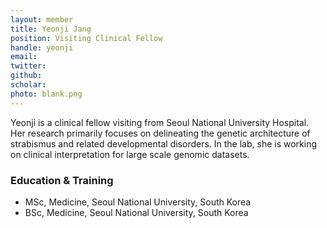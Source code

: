 ```yaml
---
layout: member
title: Yeonji Jang
position: Visiting Clinical Fellow
handle: yeonji
email:
twitter:
github: 
scholar: 
photo: blank.png
---
```


Yeonji is a clinical fellow visiting from Seoul National University Hospital. Her research primarily focuses on delineating the genetic architecture of strabismus and related developmental disorders. In the lab, she is working on clinical interpretation for large scale genomic datasets. 


### Education & Training
- MSc, Medicine, Seoul National University, South Korea
- BSc, Medicine, Seoul National University, South Korea